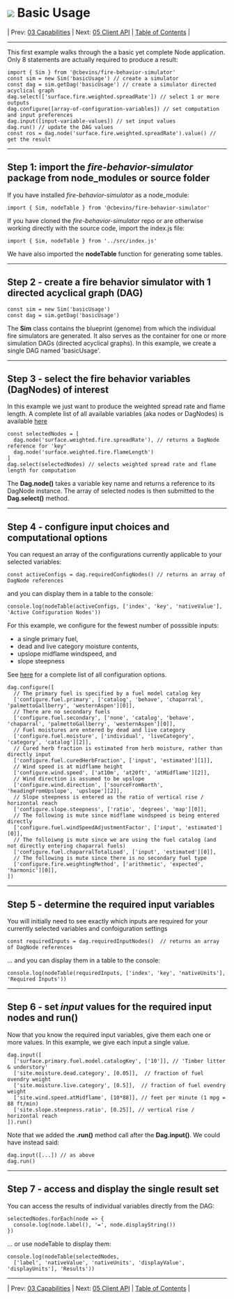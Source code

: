 #  ![](favicon.png) Basic Usage

| Prev: [03 Capabilities](./03_Capabilities.md) | Next: [05 Client API](./05_ClientAPI.md) | [Table of Contents](../README.md) |

---

This first example walks through the a basic yet complete Node application. Only 8 statements are actually required to produce a result:

```
import { Sim } from '@cbevins/fire-behavior-simulator'
const sim = new Sim('basicUsage') // create a simulator
const dag = sim.getDag('basicUsage') // create a simulator directed acyclical graph
dag.select(['surface.fire.weighted.spreadRate']) // select 1 or more outputs
dag.configure([array-of-configuration-variables]) // set computation and input preferences
dag.input([input-variable-values]) // set input values
dag.run() // update the DAG values
const ros = dag.node('surface.fire.weighted.spreadRate').value() // get the result
```

---

## Step 1: **import** the *fire-behavior-simulator* package from node_modules or source folder

If you have installed *fire-behavior-simulator* as a node_module:

```
import { Sim, nodeTable } from '@cbevins/fire-behavior-simulator'
```

If you have cloned the *fire-behavior-simulator* repo or are otherwise working directly with the source code, import the index.js file:

```
import { Sim, nodeTable } from '../src/index.js'
```

We have also imported the **nodeTable** function for generating some tables.

---

## Step 2 - **create** a fire behavior simulator with 1 directed acyclical graph (DAG)

```
const sim = new Sim('basicUsage')
const dag = sim.getDag('basicUsage')
```

The **Sim** class contains the blueprint (genome) from which the individual fire simulators are generated.  It also serves as the container for one or more simulation DAGs (directed acyclical graphs).  In this example, we create a single DAG named 'basicUsage'.

---

## Step 3 - **select** the fire behavior variables (DagNodes) of interest

In this example we just want to produce the weighted spread rate and flame length.  A complete list of all available variables (aka nodes or DagNodes) is available [here](./Variables.md)

```
const selectedNodes = [
  dag.node('surface.weighted.fire.spreadRate'), // returns a DagNode reference for 'key'
  dag.node('surface.weighted.fire.flameLength')
]
dag.select(selectedNodes) // selects weighted spread rate and flame length for computation
```

The **Dag.node()** takes a variable key name and returns a reference to its DagNode instance.
The array of selected nodes is then submitted to the **Dag.select()** method.

---

## Step 4 - **configure** input choices and computational options

You can request an array of the configurations currently applicable to your selected variables:

```
const activeConfigs = dag.requiredConfigNodes() // returns an array of DagNode references
```

and you can display them in a table to the console:

```
console.log(nodeTable(activeConfigs, ['index', 'key', 'nativeValue'], 'Active Configuration Nodes'))
```

For this example, we configure for the fewest number of posssible inputs:
  - a single primary fuel,
  - dead and live category moisture contents,
  - upslope midflame windspeed, and
  - slope steepness

See [here](./08_Configuration.md) for a complete list of all configuration options.

```
dag.configure([
  // The primary fuel is specified by a fuel model catalog key
  ['configure.fuel.primary', ['catalog', 'behave', 'chaparral', 'palmettoGallberry', 'westernAspen'][0]],
  // There are no secondary fuels
  ['configure.fuel.secondary', ['none', 'catalog', 'behave', 'chaparral', 'palmettoGallberry', 'westernAspen'][0]],
  // Fuel moistures are entered by dead and live category
  ['configure.fuel.moisture', ['individual', 'liveCategory', 'category', 'catalog'][2]],
  // Cured herb fraction is estimated from herb moisture, rather than directly input
  ['configure.fuel.curedHerbFraction', ['input', 'estimated'][1]],
  // Wind speed is at midflame height
  ['configure.wind.speed', ['at10m', 'at20ft', 'atMidflame'][2]],
  // Wind direction is assumed to be upslope
  ['configure.wind.direction', ['sourceFromNorth', 'headingFromUpslope', 'upslope'][2]],
  // Slope steepness is entered as the ratio of vertical rise / horizontal reach
  ['configure.slope.steepness', ['ratio', 'degrees', 'map'][0]],
  // The following is mute since midflame windspeed is being entered directly
  ['configure.fuel.windSpeedAdjustmentFactor', ['input', 'estimated'][0]],
  // The folloiwng is mute since we are using the fuel catalog (and not directly entering chaparral fuels)
  ['configure.fuel.chaparralTotalLoad', ['input', 'estimated'][0]],
  // The following is mute since there is no secondary fuel type
  ['configure.fire.weightingMethod', ['arithmetic', 'expected', 'harmonic'][0]],
])
```

---
## Step 5 - determine the required input variables

You will initially need to see exactly which inputs are required for your currently selected variables and confoiguration settings

```
const requiredInputs = dag.requiredInputNodes()  // returns an array of DagNode references
```

... and you can display them in a table to the console:

```
console.log(nodeTable(requiredInputs, ['index', 'key', 'nativeUnits'], 'Required Inputs'))
```

---

## Step 6 - set *input* values for the required input nodes and run()

Now that you know the required input variables, give them each one or more values.  In this example, we give each input a single value.

```
dag.input([
  ['surface.primary.fuel.model.catalogKey', ['10']], // 'Timber litter & understory'
  ['site.moisture.dead.category', [0.05]],  // fraction of fuel ovendry weight
  ['site.moisture.live.category', [0.5]],  // fraction of fuel ovendry weight
  ['site.wind.speed.atMidflame', [10*88]], // feet per minute (1 mpg = 88 ft/min)
  ['site.slope.steepness.ratio', [0.25]], // vertical rise / horizontal reach
]).run()
```

Note that we added the **.run()** method call after the **Dag.input()**.  We could have instead said:

```
dag.input([...]) // as above
dag.run()
```

---

## Step 7 - **access and display** the single result set

You can access the results of individual variables directly from the DAG:

```
selectedNodes.forEach(node => {
  console.log(node.label(), '=', node.displayString())
})
```

... or use nodeTable to display them:

```
console.log(nodeTable(selectedNodes,
  ['label', 'nativeValue', 'nativeUnits', 'displayValue', 'displayUnits'], 'Results'))
```

---

| Prev: [03 Capabilities](./03_Capabilities.md) | Next: [05 Client API](./05_ClientAPI.md) | [Table of Contents](../README.md) |
